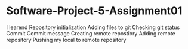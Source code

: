 # Software-Project-5-Assignment01
I learend Repository initialization Adding files to git Checking git status Commit Commit message Creating remote repostiory Adding remote repository Pushing my local to remote repository
